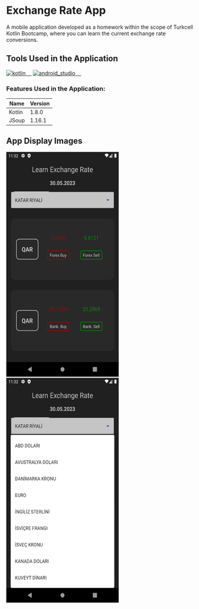 # Exchange Rate App
A mobile application developed as a homework within the scope of Turkcell Kotlin Bootcamp, where you can learn the current exchange rate conversions.

## Tools Used in the Application

<a href="https://kotlinlang.org/" rel="nofollow"><img alt="kotlin" src="https://upload.wikimedia.org/wikipedia/commons/7/74/Kotlin_Icon.png" width="40" style="max-width: 100%;">&nbsp;&nbsp;&nbsp;&nbsp;</a>
<a href="https://developer.android.com/studio" rel="android_studio"><img alt="android_studio" src="https://github.com/yyigityesiladaa/yyigityesiladaa/blob/main/database_and_tool_icons/android_studio.svg" width="40" style="max-width: 100%;">&nbsp;&nbsp;&nbsp;&nbsp;</a>

### Features Used in the Application:
                    
Name  | Version
------------- | -------------
Kotlin | 1.8.0
JSoup  | 1.16.1
</p>

## App Display Images

<a ><img src="https://github.com/yigityesiladaa/android_exchange_rate_app/blob/main/app_images/main.png" data-canonical-src="https://gyazo.com/eb5c5741b6a9a16c692170a41a49c858.png" width="300" height="600" />&nbsp;&nbsp;&nbsp;&nbsp;</a>
<a><img src="https://github.com/yigityesiladaa/android_exchange_rate_app/blob/main/app_images/select_currency.png" data-canonical-src="https://gyazo.com/eb5c5741b6a9a16c692170a41a49c858.png" width="300" height="600"/>&nbsp;&nbsp;&nbsp;&nbsp;</a>
